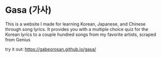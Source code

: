 # Gasa (가사) 
This is a website I made for learning Korean, Japanese, and Chinese through song lyrics.
It provides you with a multiple choice quiz for the Korean lyrics to a couple hundred songs from my favorite artists, scraped from Genius

try it out: https://gabeorosan.github.io/gasa/


